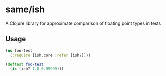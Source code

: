 # same/ish

A Clojure library for approximate comparison of floating point types in tests

## Usage

```clojure
(ns foo-test
  (:require [ish.core :refer [ish?]]))

(deftest foo-test
  (is (ish? 1.0 0.99999)))
```
